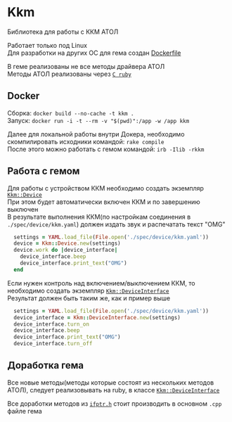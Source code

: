 # Kkm

Библиотека для работы с ККМ АТОЛ

Работает только под Linux  
Для разработки на других ОС для гема создан [Dockerfile](https://github.com/Unact/kkm/blob/master/Dockerfile)

В геме реализованы не все методы драйвера АТОЛ  
Методы АТОЛ реализованы через [`C ruby`](https://github.com/Unact/kkm/blob/master/ext/kkm/kkm.cpp)

## Docker

Сборка: `docker build --no-cache -t kkm .`  
Запуск: `docker run -i -t --rm -v "$(pwd)":/app -w /app kkm`

Далее для локальной работы внутри Докера, необходимо скомпилировать исходники командой: `rake compile`  
После этого можно работать с гемом командой: `irb -Ilib -rkkm`

## Работа с гемом

Для работы с устройством ККМ необходимо создать экземпляр [`Kkm::Device`](https://github.com/Unact/kkm/blob/master/lib/kkm/device.rb)  
При этом будет автоматически включен ККМ и по завершению выключен  
В результате выполнения ККМ(по настройкам соединения в `./spec/device/kkm.yaml`) должен издать звук и распечатать текст "OMG"

```ruby
  settings = YAML.load_file(File.open('./spec/device/kkm.yaml'))
  device = Kkm::Device.new(settings)
  device.work do |device_interface|
    device_interface.beep
    device_interface.print_text("OMG")
  end
```

Если нужен контроль над включением/выключением ККМ, то необходимо создать экземпляр [`Kkm::DeviceInterface`](https://github.com/Unact/kkm/blob/master/lib/kkm/device_interface.rb)  
Результат должен быть таким же, как и пример выше

```ruby
  settings = YAML.load_file(File.open('./spec/device/kkm.yaml'))
  device_interface = Kkm::DeviceInterface.new(settings)
  device_interface.turn_on
  device_interface.beep
  device_interface.print_text("OMG")
  device_interface.turn_off
```

## Доработка гема

Все новые методы(методы которые состоят из нескольких методов АТОЛ), следует реализовывать на ruby, в классе [`Kkm::DeviceInterface`](https://github.com/Unact/kkm/blob/master/lib/kkm/device_interface.rb)

Все доработки методов из [`ifptr.h`](https://github.com/Unact/kkm/blob/master/ext/kkm/lib/include/ifptr.h) стоит производить в основном `.cpp` файле гема
